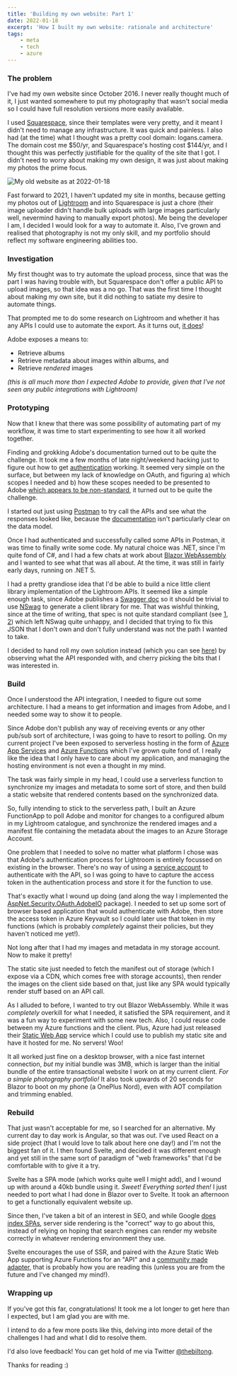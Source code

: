 ```yaml
---
title: 'Building my own website: Part 1'
date: 2022-01-18
excerpt: 'How I built my own website: rationale and architecture'
tags: 
    - meta
    - tech
    - azure
---
```


### The problem 
I've had my own website since October 2016. I never really thought much of it, I just wanted somewhere to put my photography that wasn't social media so I could have full resolution versions more easily available. 

I used [Squarespace](https://www.squarespace.com/), since their templates were very pretty, and it meant I didn't need to manage any infrastructure. It was quick and painless. I also had (at the time) what I thought was a pretty cool domain: logans.camera. The domain cost me $50/yr, and Squarespace's hosting cost $144/yr, and I thought this was perfectly justifiable for the quality of the site that I got. I didn't need to worry about making my own design, it was just about making my photos the prime focus.

![My old website as at 2022-01-18](/assets/ldamcoza.png)

Fast forward to 2021, I haven't updated my site in months, because getting my photos out of [Lightroom](https://www.adobe.com/africa/products/photoshop-lightroom.html) and into Squarespace is just a chore (their image uploader didn't handle bulk uploads with large images particularly well, nevermind having to manually export photos). Me being the developer I am, I decided I would look for a way to automate it. Also, I've grown and realised that photography is not my only skill, and my portfolio should reflect my software engineering abilities too.

### Investigation
My first thought was to try automate the upload process, since that was the part I was having trouble with, but Squarespace don't offer a public API to upload images, so that idea was a no go. That was the first time I thought about making my own site, but it did nothing to satiate my desire to automate things.

That prompted me to do some research on Lightroom and whether it has any APIs I could use to automate the export. As it turns out, [it does](https://www.adobe.io/apis/creativecloud/lightroom/apidocs.html)!

Adobe exposes a means to:
  - Retrieve albums
  - Retrieve metadata about images within albums, and
  - Retrieve _rendered_ images

_(this is all much more than I expected Adobe to provide, given that I've not seen any public integrations with Lightroom)_

### Prototyping

Now that I knew that there was some possibility of automating part of my workflow, it was time to start experimenting to see how it all worked together.

Finding and grokking Adobe's documentation turned out to be quite the challenge. It took me a few months of late night/weekend hacking just to figure out how to get [authentication](https://www.adobe.io/apis/creativecloud/lightroom/docs.html#!quickstart/oauth.md) working. It seemed very simple on the surface, but between my lack of knowledge on OAuth, and figuring a) which scopes I needed and b) how these scopes needed to be presented to Adobe [which appears to be non-standard](https://github.com/aspnet-contrib/AspNet.Security.OAuth.Providers/pull/573#discussion_r663479205), it turned out to be quite the challenge.

I started out just using [Postman](https://www.postman.com/) to try call the APIs and see what the responses looked like, because the [documentation](https://www.adobe.io/apis/creativecloud/lightroom/apidocs.html#/assets/getAsset) isn't particularly clear on the data model.

Once I had authenticated and successfully called some APIs in Postman, it was time to finally write some code. My natural choice was .NET, since I'm quite fond of C#, and I had a few chats at work about [Blazor WebAssembly](https://dotnet.microsoft.com/en-us/apps/aspnet/web-apps/blazor) and I wanted to see what that was all about. At the time, it was still in fairly early days, running on .NET 5.

I had a pretty grandiose idea that I'd be able to build a nice little client library implementation of the Lightroom APIs. It seemed like a simple enough task, since Adobe publishes a [Swagger doc](https://github.com/AdobeDocs/lightroom-partner-apis/blob/master/docs/api/LightroomPartnerAPIsSpec.json) so it should be trivial to use [NSwag](https://github.com/RicoSuter/NSwag) to generate a client library for me. That was wishful thinking, since at the time of writing, that spec is not quite standard compliant (see [1](https://github.com/AdobeDocs/lightroom-partner-apis/issues/159), [2](https://github.com/AdobeDocs/lightroom-partner-apis/issues/160)) which left NSwag quite unhappy, and I decided that trying to fix this JSON that I don't own and don't fully understand was not the path I wanted to take.

I decided to hand roll my own solution instead (which you can see [here](https://github.com/biltongza/ldam.co.za/tree/master/lib/Lightroom)) by observing what the API responded with, and cherry picking the bits that I was interested in. 

### Build
Once I understood the API integration, I needed to figure out some architecture. I had a means to get information and images from Adobe, and I needed some way to show it to people. 

Since Adobe don't publish any way of receiving events or any other pub/sub sort of architecture, I was going to have to resort to polling. On my current project I've been exposed to serverless hosting in the form of [Azure App Services](https://azure.microsoft.com/en-us/services/app-service/) and [Azure Functions](https://azure.microsoft.com/en-us/services/functions/) which I've grown quite fond of. I really like the idea that I only have to care about my application, and managing the hosting environment is not even a thought in my mind.

The task was fairly simple in my head, I could use a serverless function to synchronize my images and metadata to some sort of store, and then build a static website that rendered contents based on the synchronized data.

So, fully intending to stick to the serverless path, I built an Azure FunctionApp to poll Adobe and monitor for changes to a configured album in my Lightroom catalogue, and synchronize the rendered images and a manifest file containing the metadata about the images to an Azure Storage Account.

One problem that I needed to solve no matter what platform I chose was that Adobe's authentication process for Lightroom is entirely focussed on existing in the browser. There's no way of using a [service account](https://www.adobe.io/developer-console/docs/guides/authentication/JWT/) to authenticate with the API, so I was going to have to capture the access token in the authentication process and store it for the function to use. 

That's exactly what I wound up doing (and along the way I implemented the [AspNet.Security.OAuth.AdobeIO](https://github.com/aspnet-contrib/AspNet.Security.OAuth.Providers/pull/573) package). I needed to set up some sort of browser based application that would authenticate with Adobe, then store the access token in Azure Keyvault so I could later use that token in my functions (which is probably _completely_ against their policies, but they haven't noticed me yet!).

Not long after that I had my images and metadata in my storage account. Now to make it pretty!

The static site just needed to fetch the manifest out of storage (which I expose via a CDN, which comes free with storage accounts), then render the images on the client side based on that, just like any SPA would typically render stuff based on an API call.

As I alluded to before, I wanted to try out Blazor WebAssembly. While it was _completely_ overkill for what I needed, it satisfied the SPA requirement, and it was a fun way to experiment with some new tech. Also, I could reuse code between my Azure functions and the client. Plus, Azure had just released their [Static Web App](https://azure.microsoft.com/en-us/services/app-service/static/) service which I could use to publish my static site and have it hosted for me. No servers! Woo!

It all worked just fine on a desktop browser, with a nice fast internet connection, _but_ my initial bundle was 3MB, which is larger than the initial bundle of the entire transactional website I work on at my current client. _For a simple photography portfolio!_ It also took upwards of 20 seconds for Blazor to boot on my phone (a OnePlus Nord), even with AOT compilation and trimming enabled. 

### Rebuild
That just wasn't acceptable for me, so I searched for an alternative. My current day to day work is Angular, so that was out. I've used React on a side project (that I would love to talk about here one day!) and I'm not the biggest fan of it. I then found Svelte, and decided it was different enough and yet still in the same sort of paradigm of "web frameworks" that I'd be comfortable with to give it a try. 

Svelte has a SPA mode (which works quite well I might add), and I wound up with around a 40kb bundle using it. _Sweet! Everything sorted then!_ I just needed to port what I had done in Blazor over to Svelte. It took an afternoon to get a functionally equivalent website up.

Since then, I've taken a bit of an interest in SEO, and while Google [does index SPAs](https://developers.google.com/search/docs/advanced/javascript/javascript-seo-basics), server side rendering is the "correct" way to go about this, instead of relying on hoping that search engines can render my website correctly in whatever rendering environment they use.

Svelte encourages the use of SSR, and paired with the Azure Static Web App supporting Azure Functions for an "API" and a [community made adapter](https://github.com/geoffrich/svelte-adapter-azure-swa), that is probably how you are reading this (unless you are from the future and I've changed my mind!).

### Wrapping up
If you've got this far, congratulations! It took me a lot longer to get here than I expected, but I am glad you are with me. 

I intend to do a few more posts like this, delving into more detail of the challenges I had and what I did to resolve them.

I'd also love feedback! You can get hold of me via Twitter [@thebiltong](https://twitter.com/thebiltong).

Thanks for reading :)
